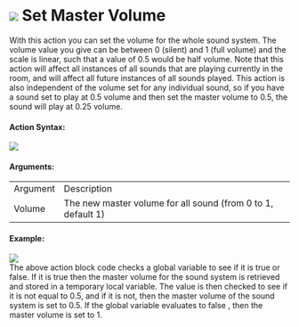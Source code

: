 #  ![](https://gms.magecorn.com/Manual/assets/Images/Scripting_Reference/Drag_And_Drop/Reference/Audio/i_Audio_Set_Master_Volume.png) Set Master Volume

With this action you can set the volume for the whole sound system. The
volume value you give can be between 0 (silent) and 1 (full volume) and
the scale is linear, such that a value of 0.5 would be half volume. Note
that this action will affect all instances of all sounds that are
playing currently in the room, and will affect all future instances of
all sounds played. This action is also independent of the volume set for
any individual sound, so if you have a sound set to play at 0.5 volume
and then set the master volume to 0.5, the sound will play at 0.25
volume.

#### Action Syntax:

  
![](https://gms.magecorn.com/Manual/assets/Images/Scripting_Reference/Drag_And_Drop/Reference/Audio/a_Audio_Set_Master_Volume.png)  

#### Arguments:

|          |                                                              |
|----------|--------------------------------------------------------------|
| Argument | Description                                                  |
| Volume   | The new master volume for all sound (from 0 to 1, default 1) |

#### Example:

  
![](https://gms.magecorn.com/Manual/assets/Images/Scripting_Reference/Drag_And_Drop/Reference/Audio/e_Audio_Set_Master_Volume.png)  
The above action block code checks a global variable to see if it is
true or false. If it is true then the master volume for the sound system
is retrieved and stored in a temporary local variable. The value is then
checked to see if it is not equal to 0.5, and if it is not, then the
master volume of the sound system is set to 0.5. If the global variable
evaluates to false , then the master volume is set to 1.
